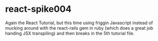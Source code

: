 # react-spike004

Again the React Tutorial, but this time using friggin Javascript instead of mucking around with the react-rails gem in ruby (which does a great job handing JSX transpiling) and then breaks in the 5th tutorial file.
